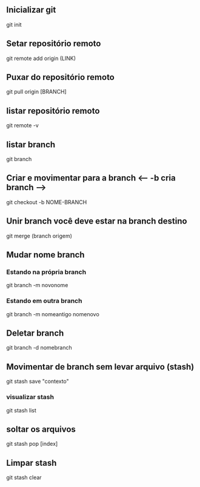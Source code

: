 ## Inicializar git
git init
## Setar repositório remoto
git remote add origin (LINK)
## Puxar do repositório remoto
git pull origin [BRANCH]
## listar repositório remoto
git remote -v
## listar branch
git branch
## Criar e movimentar para a branch <-- -b cria branch -->
git checkout -b NOME-BRANCH
## Unir branch você deve estar na branch destino
git merge (branch origem)
## Mudar nome branch
### Estando na própria branch
git branch -m novonome
### Estando em outra branch
git branch -m nomeantigo nomenovo
## Deletar branch
git branch -d nomebranch
## Movimentar de branch sem levar arquivo (stash)
git stash save "contexto"
### visualizar stash
git stash list
## soltar os arquivos
git stash pop [index]
## Limpar stash
git stash clear